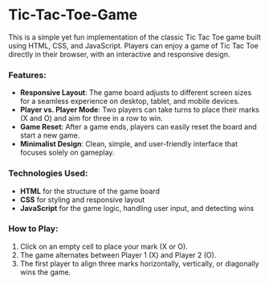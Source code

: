 # Tic-Tac-Toe-Game

This is a simple yet fun implementation of the classic Tic Tac Toe game built using HTML, CSS, and JavaScript. Players can enjoy a game of Tic Tac Toe directly in their browser, with an interactive and responsive design.

### Features:
- **Responsive Layout**: The game board adjusts to different screen sizes for a seamless experience on desktop, tablet, and mobile devices.
- **Player vs. Player Mode**: Two players can take turns to place their marks (X and O) and aim for three in a row to win.
- **Game Reset**: After a game ends, players can easily reset the board and start a new game.
- **Minimalist Design**: Clean, simple, and user-friendly interface that focuses solely on gameplay.

### Technologies Used:
- **HTML** for the structure of the game board
- **CSS** for styling and responsive layout
- **JavaScript** for the game logic, handling user input, and detecting wins

### How to Play:
1. Click on an empty cell to place your mark (X or O).
2. The game alternates between Player 1 (X) and Player 2 (O).
3. The first player to align three marks horizontally, vertically, or diagonally wins the game.
